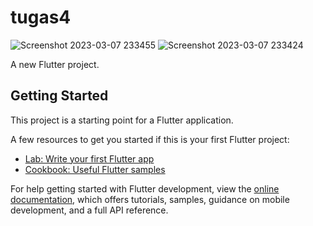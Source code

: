 # tugas4
![Screenshot 2023-03-07 233455](https://user-images.githubusercontent.com/92065915/223488246-dbb8983a-865b-4f97-b8dd-04548ebf0d83.png)
![Screenshot 2023-03-07 233424](https://user-images.githubusercontent.com/92065915/223488273-b07786e2-f7f6-47c0-9882-3b7d41b0577c.png)

A new Flutter project.

## Getting Started

This project is a starting point for a Flutter application.

A few resources to get you started if this is your first Flutter project:

- [Lab: Write your first Flutter app](https://docs.flutter.dev/get-started/codelab)
- [Cookbook: Useful Flutter samples](https://docs.flutter.dev/cookbook)

For help getting started with Flutter development, view the
[online documentation](https://docs.flutter.dev/), which offers tutorials,
samples, guidance on mobile development, and a full API reference.
